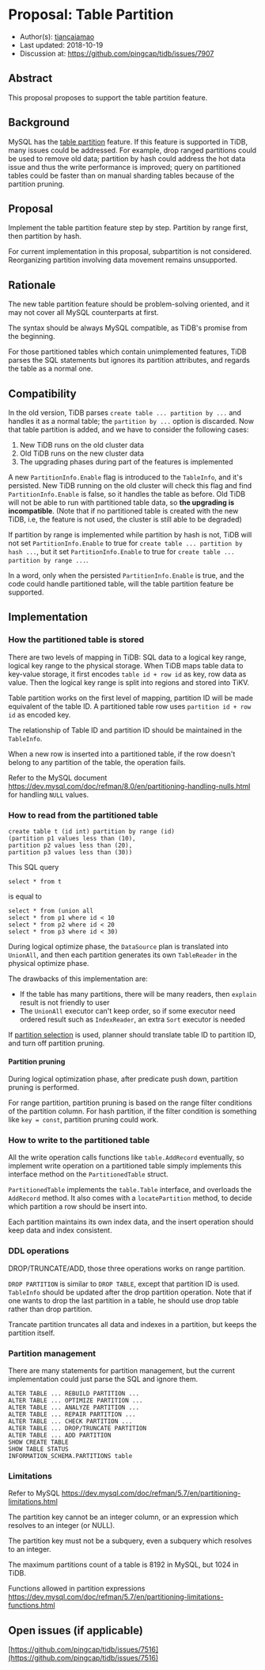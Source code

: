 # Proposal: Table Partition

- Author(s):     [tiancaiamao](https://github.com/tiancaiamao)
- Last updated:  2018-10-19
- Discussion at: https://github.com/pingcap/tidb/issues/7907

## Abstract

This proposal proposes to support the table partition feature.

## Background

MySQL has the [table partition](https://dev.mysql.com/doc/refman/8.0/en/partitioning.html) feature. If this feature is supported in TiDB, many issues could be addressed. For example, drop ranged partitions could be used to remove old data; partition by hash could address the hot data issue and thus the write performance is improved; query on partitioned tables could be faster than on manual sharding tables because of the partition pruning.

## Proposal

Implement the table partition feature step by step. Partition by range first, then partition by hash.

For current implementation in this proposal, subpartition is not considered. Reorganizing partition involving data movement remains unsupported.

## Rationale

The new table partition feature should be problem-solving oriented, and it may not cover all MySQL counterparts at first.

The syntax should be always MySQL compatible, as TiDB's promise from the beginning.

For those partitioned tables which contain unimplemented features, TiDB parses the SQL statements but ignores its partition attributes, and regards the table as a normal one.

## Compatibility

In the old version, TiDB parses `create table ... partition by ...` and handles it as a normal table; the `partition by ...` option is discarded.
Now that table partition is added, and we have to consider the following cases:

1. New TiDB runs on the old cluster data
2. Old TiDB runs on the new cluster data
3. The upgrading phases during part of the features is implemented

A new `PartitionInfo.Enable` flag is introduced to the `TableInfo`, and it's persisted.
New TiDB running on the old cluster will check this flag and find `PartitionInfo.Enable` is false, so it handles the table as before.
Old TiDB will not be able to run with partitioned table data, so **the upgrading is incompatible**. (Note that if no partitioned table is created with the new TiDB, i.e, the feature is not used, the cluster is still able to be degraded)

If partition by range is implemented while partition by hash is not, TiDB will not set `PartitionInfo.Enable` to true for `create table ... partition by hash ...`, but it set `PartitionInfo.Enable` to true for `create table ... partition by range ...`.

In a word, only when the persisted `PartitionInfo.Enable` is true, and the code could handle partitioned table, will the table partition feature be supported.

## Implementation

### How the partitioned table is stored

There are two levels of mapping in TiDB: SQL data to a logical key range, logical key range to the physical storage.
When TiDB maps table data to key-value storage, it first encodes `table id + row id` as key, row data as value. Then the logical key range is split into regions and stored into TiKV.

Table partition works on the first level of mapping, partition ID will be made equivalent of the table ID. A partitioned table row uses `partition id + row id` as encoded key.

The relationship of Table ID and partition ID should be maintained in the `TableInfo`.

When a new row is inserted into a partitioned table, if the row doesn't belong to any partition of the table, the operation fails.

Refer to the MySQL document https://dev.mysql.com/doc/refman/8.0/en/partitioning-handling-nulls.html for handling `NULL` values.

### How to read from the partitioned table

```
create table t (id int) partition by range (id)
(partition p1 values less than (10),
partition p2 values less than (20),
partition p3 values less than (30))
```

This SQL query

```
select * from t 
```

is equal to

```
select * from (union all
select * from p1 where id < 10
select * from p2 where id < 20
select * from p3 where id < 30)
```

During logical optimize phase, the `DataSource` plan is translated into `UnionAll`, and then each partition generates its own `TableReader` in the physical optimize phase.

The drawbacks of this implementation are:

* If the table has many partitions, there will be many readers, then `explain` result is not friendly to user
* The `UnionAll` executor can't keep order, so if some executor need ordered result such as `IndexReader`, an extra `Sort` executor is needed

If [partition selection](https://dev.mysql.com/doc/refman/5.7/en/partitioning-selection.html) is used, planner should translate table ID to partition ID, and turn off partition pruning.

#### Partition pruning

During logical optimization phase, after predicate push down, partition pruning is performed.

For range partition, partition pruning is based on the range filter conditions of the partition column. For hash partition, if the filter condition is something like `key = const`, partition pruning could work.

### How to write to the partitioned table

All the write operation calls functions like `table.AddRecord` eventually, so implement write operation on a partitioned table simply implements this interface method on the `PartitionedTable` struct.

`PartitionedTable` implements the `table.Table` interface, and overloads the `AddRecord` method. It also comes with a `locatePartition` method, to decide which partition a row should be insert into.

Each partition maintains its own index data, and the insert operation should keep data and index consistent.

### DDL operations

DROP/TRUNCATE/ADD, those three operations works on range partition.

`DROP PARTITION` is similar to `DROP TABLE`, except that partition ID is used. `TableInfo` should be updated after the drop partition operation. Note that if one wants to drop the last partition in a table, he should use drop table rather than drop partition.

Trancate partition truncates all data and indexes in a partition, but keeps the partition itself.

### Partition management

There are many statements for partition management, but the current implementation could just parse the SQL and ignore them.

```
ALTER TABLE ... REBUILD PARTITION ...
ALTER TABLE ... OPTIMIZE PARTITION ...
ALTER TABLE ... ANALYZE PARTITION ...
ALTER TABLE ... REPAIR PARTITION ...
ALTER TABLE ... CHECK PARTITION ...
ALTER TABLE ... DROP/TRUNCATE PARTITION
ALTER TABLE ... ADD PARTITION
SHOW CREATE TABLE
SHOW TABLE STATUS
INFORMATION_SCHEMA.PARTITIONS table
```

### Limitations

Refer to MySQL https://dev.mysql.com/doc/refman/5.7/en/partitioning-limitations.html

The partition key cannot be an integer column, or an expression which resolves to an integer (or NULL).

The partition key must not be a subquery, even a subquery which resolves to an integer.

The maximum partitions count of a table is 8192 in MySQL, but 1024 in TiDB.

Functions allowed in partition expressions https://dev.mysql.com/doc/refman/5.7/en/partitioning-limitations-functions.html

## Open issues (if applicable)

[https://github.com/pingcap/tidb/issues/7516](https://github.com/pingcap/tidb/issues/7516)
